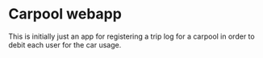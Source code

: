 # Carpool webapp

This is initially just an app for registering a trip log for a carpool in order to debit each user for the car usage.


